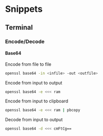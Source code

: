# Snippets

## Terminal

### Encode/Decode

#### Base64

Encode from file to file

```bash
openssl base64 -in <infile> -out <outfile>
```

Encode from input to output

```bash
openssl base64 -e <<< ram
```

Encode from input to clipboard

```bash
openssl base64 -e <<< ram | pbcopy
```

Decode from input to output

```bash
openssl base64 -d <<< cmFtCg==
```
